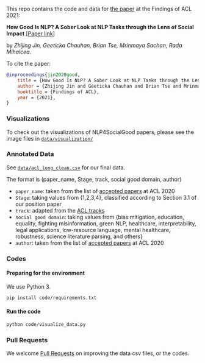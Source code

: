 This repo contains the code and data for [the paper](https://arxiv.org/abs/2106.02359) at the Findings of ACL 2021:

**How Good Is NLP? A Sober Look at NLP Tasks through the Lens of Social Impact** [[Paper link](https://arxiv.org/abs/2106.02359)]

by _Zhijing Jin, Geeticka Chauhan, Brian Tse, Mrinmaya Sachan, Rada Mihalcea_.

To cite the paper:

```bibtex
@inproceedings{jin2020good,
    title = {How Good Is NLP? A Sober Look at NLP Tasks through the Lens of Social Impact},
    author = {Zhijing Jin and Geeticka Chauhan and Brian Tse and Mrinmaya Sachan and Rada Mihalcea},
    booktitle = {Findings of ACL},
    year = {2021},
}
```

### Visualizations

To check out the visualizations of NLP4SocialGood papers, please see the image files
in [`data/visualization/`](data/visualization)

### Annotated Data

See [`data/acl_long_clean.csv`](data/acl_long_clean.csv) for our final data.

The format is (paper_name, Stage, track, social good domain, author)

- `paper_name`: taken from the list
  of [accepted papers](https://www.aclweb.org/anthology/events/acl-2020/#2020-acl-main) at ACL 2020
- `Stage`: taking values from {1,2,3,4}, classified according to Section 3.1 of our position paper
- `track`: adapted from the [ACL tracks](https://acl2020.org/blog/general-conference-statistics/)
- `social good domain`: taking values from {bias mitigation, education, equality, fighting misinformation, green NLP,
  healthcare, interpretability, legal applications, low-resource language, mental healthcare, robustness, science
  literature parsing, and others}
- `author`: taken from the list of [accepted papers](https://www.aclweb.org/anthology/events/acl-2020/#2020-acl-main) at
  ACL 2020

### Codes

#### Preparing for the environment

We use Python 3.

```bash
pip install code/requirements.txt
```

#### Run the code

```bash
python code/visualize_data.py
```

### Pull Requests

We welcome [Pull Requests](https://github.com/zhijing-jin/nlp4sg_acl2021/pulls) on improving the data csv files, or the
codes.
